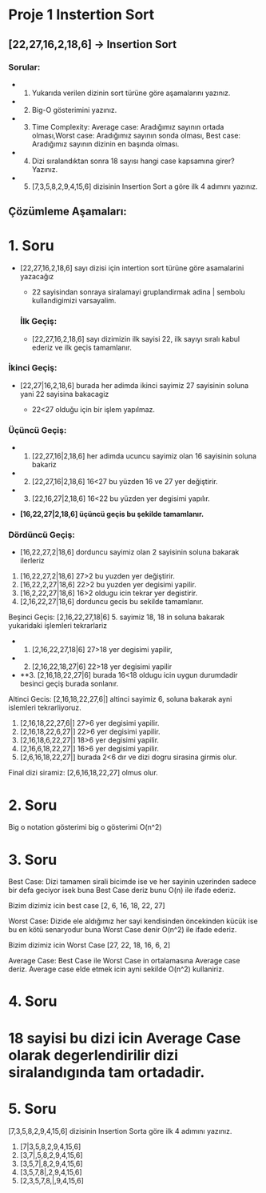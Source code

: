 # Proje 1 Instertion Sort


## **[22,27,16,2,18,6] -> Insertion Sort**

### Sorular: 

+ 1. Yukarıda verilen dizinin sort türüne göre aşamalarını yazınız.
+ 2. Big-O gösterimini yazınız.
+ 3. Time Complexity: Average case: Aradığımız sayının ortada olması,Worst case: Aradığımız sayının sonda olması, Best case: Aradığımız sayının dizinin en başında olması.
+ 4. Dizi sıralandıktan sonra 18 sayısı hangi case kapsamına girer? Yazınız.
+ 5. [7,3,5,8,2,9,4,15,6] dizisinin Insertion Sort a göre ilk 4 adımını yazınız.

## Çözümleme Aşamaları: 

# 1. Soru

+ [22,27,16,2,18,6] sayı dizisi için intertion sort türüne göre asamalarini yazacağız

    +   22 sayisindan sonraya siralamayi gruplandirmak adina | sembolu kullandigimizi varsayalim. 


   ### İlk Geçiş: 

   + [22,27,16,2,18,6]  sayı dizimizin ilk sayisi 22, ilk sayıyı sıralı kabul ederiz ve ilk geçis tamamlanır.


### İkinci Geçiş: 

+ [22,27|16,2,18,6] burada her adimda ikinci sayimiz 27 sayisinin soluna yani 22 sayisina bakacagiz

   + 22<27 olduğu için bir işlem yapılmaz.

### Üçüncü Geçiş: 
+ 1. [22,27,16|2,18,6] her adimda ucuncu sayimiz olan 16 sayisinin soluna bakariz 

+ 2. [22,27,16|2,18,6]  16<27 bu yüzden 16 ve 27 yer değiştirir.
+ 3. [22,16,27|2,18,6]  16<22 bu yüzden yer degisimi yapılır. 

+   **[16,22,27|2,18,6]  üçüncü geçis bu şekilde tamamlanır.**


### Dördüncü Geçiş: 

+ [16,22,27,2|18,6] dorduncu sayimiz olan 2 sayisinin soluna bakarak ilerleriz 

1. [16,22,27,2|18,6] 27>2  bu yuzden yer değiştirir.
2. [16,22,2,27|18,6] 22>2 bu yuzden yer degisimi yapilir.
3. [16,2,22,27|18,6] 16>2 oldugu icin tekrar yer degistirir. 
4. [2,16,22,27|18,6] dorduncu gecis bu sekilde tamamlanır.


Beşinci Geçis: [2,16,22,27,18|6] 5. sayimiz 18, 18 in soluna bakarak yukaridaki işlemleri tekrarlariz 

+ 1. [2,16,22,27,18|6]  27>18 yer degisimi yapilir, 
+ 2. [2,16,22,18,27|6] 22>18 yer degisimi yapilir
+ **3. [2,16,18,22,27|6] burada 16<18 oldugu icin uygun durumdadir besinci geçiş burada sonlanır.


Altinci Gecis: [2,16,18,22,27,6|] altinci sayimiz 6, soluna bakarak ayni islemleri tekrarliyoruz.
1. [2,16,18,22,27,6|] 27>6 yer degisimi yapilir.
2. [2,16,18,22,6,27|] 22>6 yer degisimi yapilir.
3. [2,16,18,6,22,27|] 18>6 yer degisimi yapilir.
4. [2,16,6,18,22,27|] 16>6 yer degisimi yapilir.
5. [2,6,16,18,22,27|] burada 2<6 dır ve dizi dogru sirasina girmis olur.

Final dizi siramiz: [2,6,16,18,22,27] olmus olur. 


# 2. Soru 

Big o notation gösterimi big o gösterimi O(n^2)

# 3. Soru
Best Case: Dizi tamamen sirali bicimde ise ve her sayinin uzerinden sadece bir defa geciyor isek buna Best Case deriz bunu O(n) ile ifade ederiz.

Bizim dizimiz icin best case [2, 6, 16, 18, 22, 27]

Worst Case: Dizide ele aldığımız her sayi kendisinden öncekinden kücük ise bu en kötü senaryodur buna Worst Case denir  O(n^2) ile ifade ederiz.

Bizim dizimiz icin Worst Case [27, 22, 18, 16, 6, 2]  

Average Case: Best Case ile Worst Case in ortalamasına Average case deriz. Average case elde etmek icin ayni sekilde O(n^2) kullaniriz.

# 4. Soru 

# 18 sayisi bu dizi icin  Average Case olarak degerlendirilir dizi siralandıgında tam ortadadir.

# 5. Soru 

[7,3,5,8,2,9,4,15,6] dizisinin Insertion Sorta göre ilk 4 adımını yazınız.

1. [7|3,5,8,2,9,4,15,6]
2. [3,7|,5,8,2,9,4,15,6]
3. [3,5,7|,8,2,9,4,15,6]
4. [3,5,7,8|,2,9,4,15,6]
5. [2,3,5,7,8,|,9,4,15,6]



